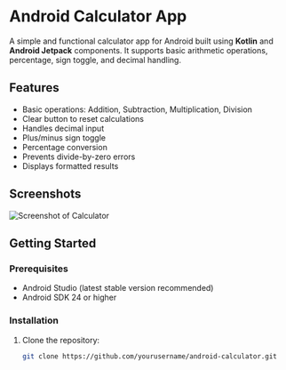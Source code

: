 # Android Calculator App

A simple and functional calculator app for Android built using **Kotlin** and **Android Jetpack** components. It supports basic arithmetic operations, percentage, sign toggle, and decimal handling.

## Features

- Basic operations: Addition, Subtraction, Multiplication, Division
- Clear button to reset calculations
- Handles decimal input
- Plus/minus sign toggle
- Percentage conversion
- Prevents divide-by-zero errors
- Displays formatted results

## Screenshots

![Screenshot of Calculator](assets/Screenshot_20250615_162503.png)

## Getting Started

### Prerequisites

- Android Studio (latest stable version recommended)
- Android SDK 24 or higher

### Installation

1. Clone the repository:

   ```bash
   git clone https://github.com/yourusername/android-calculator.git
